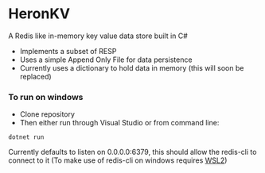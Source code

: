 # HeronKV

A Redis like in-memory key value data store built in C#

- Implements a subset of RESP
- Uses a simple Append Only File for data persistence
- Currently uses a dictionary to hold data in memory (this will soon be replaced)


### To run on windows

- Clone repository
- Then either run through Visual Studio or from command line:
```
dotnet run
```

Currently defaults to listen on 0.0.0.0:6379, this should allow the redis-cli to connect to it (To make use of redis-cli on windows requires [WSL2](https://redis.io/docs/latest/operate/oss_and_stack/install/install-redis/install-redis-on-windows/)) 



